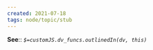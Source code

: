 ```yaml
---
created: 2021-07-18
tags: node/topic/stub
---
```


**See**:: 
*`$=customJS.dv_funcs.outlinedIn(dv, this)`*

